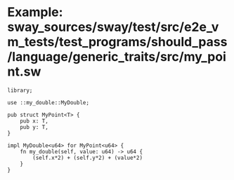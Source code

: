 # Example: sway_sources/sway/test/src/e2e_vm_tests/test_programs/should_pass/language/generic_traits/src/my_point.sw

```sway
library;

use ::my_double::MyDouble;

pub struct MyPoint<T> {
    pub x: T,
    pub y: T,
}

impl MyDouble<u64> for MyPoint<u64> {
    fn my_double(self, value: u64) -> u64 {
        (self.x*2) + (self.y*2) + (value*2)
    }
}

```
